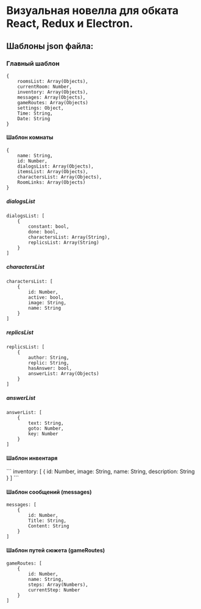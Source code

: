 <h1>Визуальная новелла для обката React, Redux и Electron.</h1>

<h2>Шаблоны json файла:</h2>

<h3>Главный шаблон</h3>

```
{
    roomsList: Array(Objects),
    currentRoom: Number,
    inventory: Array(Objects),
    messages: Array(Objects),
    gameRoutes: Array(Objects) 
    settings: Object,
    Time: String,
    Date: String
}
```

<h4>Шаблон комнаты</h4>

```
{
    name: String,
    id: Number,
    dialogsList: Array(Objects),
    itemsList: Array(Objects),
    charactersList: Array(Objects),
    RoomLinks: Array(Objects)
}
```

<h5>dialogsList</h5>

```
dialogsList: [
    {
        constant: bool,
        done: bool,
        charactersList: Array(String),
        replicsList: Array(String)        
    }
]
```

<h5>charactersList</h5>

```
charactersList: [
    {
        id: Number,
        active: bool,
        image: String,
        name: String
    }
]
```

<h5>replicsList</h5>

```
replicsList: [
    {
        author: String,
        replic: String,
        hasAnswer: bool,
        answerList: Array(Objects)
    }
]
```

<h5>answerList</h5>

```
answerList: [
    {
        text: String,
        goto: Number,
        key: Number
    }
]
```

<h4>Шаблон инвентаря</h4>
```
inventory: [
    {
        id: Number,
        image: String,
        name: String,
        description: String
    } 
]
```

<h4>Шаблон сообщений (messages)</h4>

```
messages: [
    {
        id: Number,
        Title: String,
        Content: String
    }
]
```

<h4>Шаблон путей сюжета (gameRoutes)</h4>

```
gameRoutes: [
    {
        id: Number,
        name: String,
        steps: Array(Numbers),
        currentStep: Number
    }
]
```
